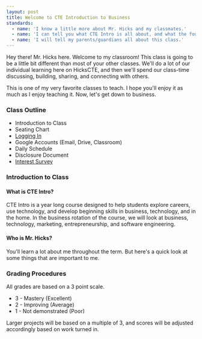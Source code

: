 ```yaml
---
layout: post
title: Welcome to CTE Introduction to Business
standards:
  - name: 'I know a little more about Mr. Hicks and my classmates.'
  - name: 'I can tell you what CTE Intro is all about, and what the four rotations are.'
  - name: 'I will tell my parents/guardians all about this class.'
---
```


<div class="message">
  <p>Hey there! Mr. Hicks here. Welcome to my classroom! This class is going to be a little bit different than most of your other classes. We'll do a lot of our individual learning here on HicksCTE, and then we'll spend our class-time discussing, building, sharing, and connecting with others.</p>
  <p>This is one of my very favorite classes to teach. I hope you'll enjoy it as much as I enjoy teaching it. Now, let's get down to business.</p>
</div>


### Class Outline

* Introduction to Class
* Seating Chart
* [Logging In](https://docs.google.com/a/alpinedistrict.org/file/d/0B8d7qFdFXJiOYnBKcjkxaU0yejA/edit)
* Google Accounts (Email, Drive, Classroom)
* Daily Schedule
* Disclosure Document
* [Interest Survey](https://docs.google.com/a/alpinedistrict.org/forms/d/1lhAE30IivP3QwkiffBaGnrRUJDZmEMBGCbhtwPN8z6k/viewform)


### Introduction to Class

#### What is CTE Intro?

CTE Intro is a year long course designed to help students explore careers, use technology, and develop beginning skills in business, technology, and in the home. In the business rotation of the course, we will look at business, technology, marketing, entrepreneurship, and software engineering.

#### Who is Mr. Hicks?

You'll learn a lot about me throughout the term. But here's a quick look at some things that are important to me.

### Grading Procedures

All grades are based on a 3 point scale.

* 3 - Mastery (Excellent)
* 2 - Improving (Average)
* 1 - Not demonstrated (Poor)

Larger projects will be based on a multiple of 3, and scores will be adjusted accordingly based on work turned in.